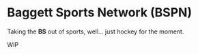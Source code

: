 # Baggett Sports Network (BSPN)
Taking the __BS__ out of sports, well... just hockey for the moment.

WIP